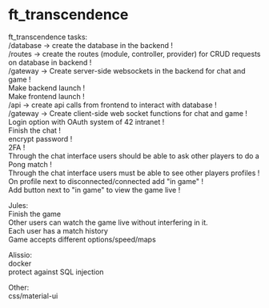 # ft_transcendence

ft_transcendence tasks:<br>
/database -> create the database in the backend !<br>
/routes -> create the routes (module, controller, provider) for CRUD requests on database in backend !<br>
/gateway -> Create server-side websockets in the backend for chat and game !<br>
Make backend launch !<br>
Make frontend launch !<br>
/api -> create api calls from frontend to interact with database !<br>
/gateway -> Create client-side web socket functions for chat and game !<br>
Login option with OAuth system of 42 intranet !<br>
Finish the chat !<br>
encrypt password !<br>
2FA !<br>
Through the chat interface users should be able to ask other players to do a Pong match !<br>
Through the chat interface users must be able to see other players profiles !<br>
On profile next to disconnected/connected add "in game" !<br>
Add button next to "in game" to view the game live !<br>

Jules:<br>
Finish the game <br>
Other users can watch the game live without interfering in it. <br>
Each user has a match history <br>
Game accepts different options/speed/maps

Alissio:<br>
docker<br>
protect against SQL injection

Other:<br>
css/material-ui<br>
